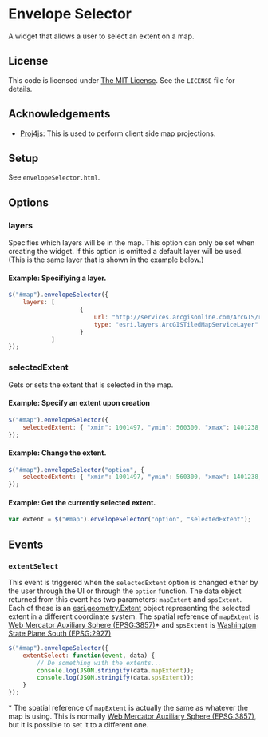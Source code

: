 ﻿Envelope Selector
=================

A widget that allows a user to select an extent on a map.

## License ##
This code is licensed under [The MIT License](http://opensource.org/licenses/MIT).  See the `LICENSE` file for details.

## Acknowledgements ##
* [Proj4js](https://github.com/bewest/proj4js): This is used to perform client side map projections.

## Setup ##
See `envelopeSelector.html`.

## Options ##

### layers ###
Specifies which layers will be in the map.  This option can only be set when creating the widget.  If this option is omitted a default layer will be used. (This is the same layer that is shown in the example below.)

#### Example: Specifiying a layer. ####
```javascript
$("#map").envelopeSelector({
	layers: [
					{
						url: "http://services.arcgisonline.com/ArcGIS/rest/services/World_Street_Map/MapServer/",
						type: "esri.layers.ArcGISTiledMapServiceLayer"
					}
			]
});
```

### selectedExtent ###
Gets or sets the extent that is selected in the map.

#### Example: Specify an extent upon creation ####
```javascript
$("#map").envelopeSelector({
	selectedExtent: { "xmin": 1001497, "ymin": 560300, "xmax": 1401238, "ymax": 872293, "spatialReference": { "wkid": 2927} }
});
```

#### Example: Change the extent. ####
```javascript
$("#map").envelopeSelector("option", {
	selectedExtent: { "xmin": 1001497, "ymin": 560300, "xmax": 1401238, "ymax": 872293, "spatialReference": { "wkid": 2927} }
});
```

#### Example: Get the currently selected extent. ####
```javascript
var extent = $("#map").envelopeSelector("option", "selectedExtent");
```

## Events ##

### `extentSelect` ###
This event is triggered when the `selectedExtent` option is changed either by the user through the UI or through the `option` function.
The data object returned from this event has two parameters: `mapExtent` and `spsExtent`.  Each of these is an [esri.geometry.Extent] object representing the selected extent in a different coordinate system.
The spatial reference of `mapExtent` is [Web Mercator Auxiliary Sphere (EPSG:3857)]* and `spsExtent` is [Washington State Plane South (EPSG:2927)]
```javascript
$("#map").envelopeSelector({
	extentSelect: function(event, data) {
		// Do something with the extents...
		console.log(JSON.stringify(data.mapExtent));
		console.log(JSON.stringify(data.spsExtent));
	}
});
```

\* The spatial reference of `mapExtent` is actually the same as whatever the map is using.  This is normally [Web Mercator Auxiliary Sphere (EPSG:3857)], but it is possible to set it to a different one.

[esri.geometry.Extent]:(http://help.arcgis.com/en/webapi/javascript/arcgis/help/jsapi_start.htm#jsapi/extent.htm)
[Washington State Plane South (EPSG:2927)]:(http://spatialreference.org/ref/epsg/2927/)
[Web Mercator Auxiliary Sphere (EPSG:3857)]:(http://spatialreference.org/ref/sr-org/7483/)